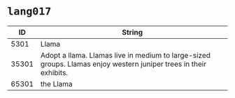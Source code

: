# `lang017`

| ID | String |
| -- | ------ |
| 5301 | Llama |
| 35301 | Adopt a llama. Llamas live in medium to large-sized groups. Llamas enjoy western juniper trees in their exhibits. |
| 65301 | the Llama |
